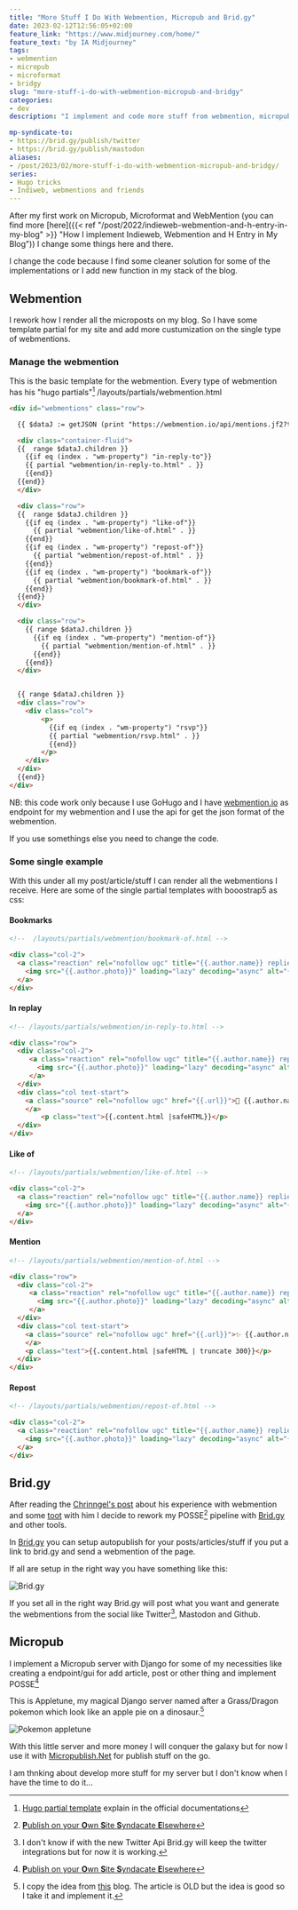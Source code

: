 ```yaml
---
title: "More Stuff I Do With Webmention, Micropub and Brid.gy"
date: 2023-02-12T12:56:05+02:00
feature_link: "https://www.midjourney.com/home/"
feature_text: "by IA Midjourney"
tags:
- webmention
- micropub
- microformat
- bridgy
slug: "more-stuff-i-do-with-webmention-micropub-and-bridgy"
categories:
- dev
description: "I implement and code more stuff from webmention, micropub and brid.gy"

mp-syndicate-to:
- https://brid.gy/publish/twitter
- https://brid.gy/publish/mastodon
aliases:
- /post/2023/02/more-stuff-i-do-with-webmention-micropub-and-bridgy/
series:
- Hugo tricks
- Indiweb, webmentions and friends
---
```


After my first work on Micropub, Microformat and WebMention (you can find more [here]({{< ref "/post/2022/indieweb-webmention-and-h-entry-in-my-blog" >}} "How I implement Indieweb, Webmention and H Entry in My Blog")) I change some things here and there.

I change the code because I find some cleaner solution for some of the implementations or I add new function in my stack of the blog.

## Webmention

I rework how I render all the microposts on my blog. So I have some template partial for my site and add more custumization on the single type of webmentions.

### Manage the webmention

This is the basic template for the webmention. Every type of webmention has his "hugo partials"[^2] /layouts/partials/webmention.html
[^2]: [Hugo partial template](https://gohugo.io/templates/partials/) explain in the official documentations

``` html
<div id="webmentions" class="row">

  {{ $dataJ := getJSON (print "https://webmention.io/api/mentions.jf2?target=" .Site.Params.HostName .RelPermalink ) }}

  <div class="container-fluid">
  {{  range $dataJ.children }}
    {{if eq (index . "wm-property") "in-reply-to"}}
    {{ partial "webmention/in-reply-to.html" . }}
    {{end}}
  {{end}}
  </div>

  <div class="row">
  {{  range $dataJ.children }}
    {{if eq (index . "wm-property") "like-of"}}
      {{ partial "webmention/like-of.html" . }}
    {{end}}
    {{if eq (index . "wm-property") "repost-of"}}
      {{ partial "webmention/repost-of.html" . }}
    {{end}}
    {{if eq (index . "wm-property") "bookmark-of"}}
      {{ partial "webmention/bookmark-of.html" . }}
    {{end}}
  {{end}}
  </div>

  <div class="row">
    {{ range $dataJ.children }}
      {{if eq (index . "wm-property") "mention-of"}}
        {{ partial "webmention/mention-of.html" . }}
      {{end}}
    {{end}}
  </div>


  {{ range $dataJ.children }}
  <div class="row">
    <div class="col">
        <p>
          {{if eq (index . "wm-property") "rsvp"}}
          {{ partial "webmention/rsvp.html" . }}
          {{end}}
        </p>
    </div>
  </div>
  {{end}}
</div>
```

NB: this code work only because I use GoHugo and I have [webmention.io](https://webmention.io/) as endpoint for my webmention and I use the api for get the json format of the webmention.

If you use somethings else you need to change the code.

### Some single example

With this under all my post/article/stuff I can render all the webmentions I receive.
Here are some of the single partial templates with booostrap5 as css:

#### Bookmarks

``` html
<!--  /layouts/partials/webmention/bookmark-of.html -->

<div class="col-2">
  <a class="reaction" rel="nofollow ugc" title="{{.author.name}} replied" href="{{.url}}">
    <img src="{{.author.photo}}" loading="lazy" decoding="async" alt="{{.author.name}}">🔖
  </a>
</div>
```

#### In replay

``` html
<!-- /layouts/partials/webmention/in-reply-to.html -->

<div class="row">
  <div class="col-2">
     <a class="reaction" rel="nofollow ugc" title="{{.author.name}} replied" href="{{.url}}">
       <img src="{{.author.photo}}" loading="lazy" decoding="async" alt="{{.author.name}}">
     </a>
  </div>
  <div class="col text-start">
    <a class="source" rel="nofollow ugc" href="{{.url}}">💬 {{.author.name}} - {{index . "wm-received" | time.Format "2006-01-02 15:04:05"  }}
    </a>
        <p class="text">{{.content.html |safeHTML}}</p>
  </div>
</div>
```

#### Like of

``` html
<!-- /layouts/partials/webmention/like-of.html -->

<div class="col-2">
  <a class="reaction" rel="nofollow ugc" title="{{.author.name}} replied" href="{{.url}}">
    <img src="{{.author.photo}}" loading="lazy" decoding="async" alt="{{.author.name}}">❤️
  </a>
</div>
```

#### Mention

``` html
<!-- /layouts/partials/webmention/mention-of.html -->

<div class="row">
  <div class="col-2">
     <a class="reaction" rel="nofollow ugc" title="{{.author.name}} replied" href="{{.url}}">
       <img src="{{.author.photo}}" loading="lazy" decoding="async" alt="{{.author.name}}">
     </a>
  </div>
  <div class="col text-start">
    <a class="source" rel="nofollow ugc" href="{{.url}}">✨ {{.author.name}} - {{index . "wm-received" | time.Format "2006-01-02 15:04:05"  }}
    </a>
    <p class="text">{{.content.html |safeHTML | truncate 300}}</p>
  </div>
</div>
```

#### Repost

``` html
<!-- /layouts/partials/webmention/repost-of.html -->

<div class="col-2">
  <a class="reaction" rel="nofollow ugc" title="{{.author.name}} replied" href="{{.url}}">
    <img src="{{.author.photo}}" loading="lazy" decoding="async" alt="{{.author.name}}">🔁
  </a>
</div>
```

## Brid.gy

After reading the [Chrinngel's post](https://chringel.dev/2022/07/indiewebify-me-and-dont-forget-my-webmentions/) about his experience with webmention and some [toot](https://mastodon.social/web/@chringel@fosstodon.org/108692404366009973) with him I decide to rework my POSSE[^1] pipeline with [Brid.gy](https://brid.gy/) and other tools.
[^1]: [**P**ublish on your **O**wn **S**ite **S**yndacate **E**lsewhere](https://indieweb.org/POSSE)

In [Brid.gy](https://brid.gy/) you can setup autopublish for your posts/articles/stuff if you put a link to brid.gy and send a webmention of the page.

If all are setup in the right way you have something like this:

![Brid.gy](bridgy.png)

If you set all in the right way Brid.gy will post what you want and generate the webmentions from the social like Twitter[^3], Mastodon and Github.

[^3]:I don't know if with the new Twitter Api Brid.gy will keep the twitter integrations but for now it is working.

## Micropub

I implement a Micropub server with Django for some of my necessities like creating a endpoint/gui for add article, post or other thing and implement POSSE[^1]

This is Appletune, my magical Django server named after a Grass/Dragon pokemon which look like an apple pie on a dinosaur.[^4]

[^4]: I copy the idea from [this](https://simpleisbetterthancomplex.com/questions/2017/08/03/wordpress-or-self-made-blog.html) blog. The article is OLD but the idea is good so I take it and implement it.

![Pokemon appletune](appletune.png)

With this little server and more money I will conquer the galaxy but for now I use it with [Micropublish.Net](https://micropublish.net/) for publish stuff on the go.

I am thnking about develop more stuff for my server but I don't know when I have the time to do it...
